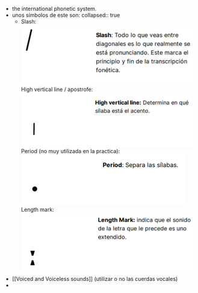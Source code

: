 - the international phonetic system.
- unos símbolos de este son:
collapsed:: true
	- Slash:
	  ![image.png](../assets/image_1654972696429_0.png)
	  High vertical line / apostrofe:
	  ![image.png](../assets/image_1654972731957_0.png)
	  Period (no muy utilizada en la practica):
	  ![image.png](../assets/image_1654972752928_0.png)
	  Length mark:
	  ![image.png](../assets/image_1654972773610_0.png)
- [[Voiced and Voiceless sounds]] (utilizar o no las cuerdas vocales)
-